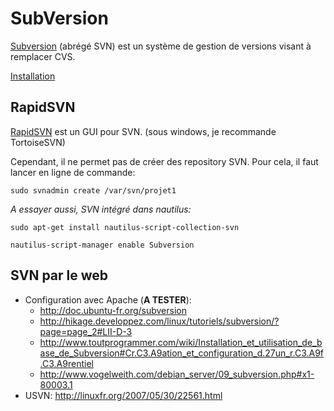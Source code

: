 # SubVersion

[Subversion](http://doc.ubuntu-fr.org/subversion) (abrégé SVN) est un système de gestion de versions visant à remplacer CVS.

[Installation](apt://subversion)

## RapidSVN

[RapidSVN](apt://rapidsvn) est un GUI pour SVN. (sous windows, je recommande TortoiseSVN)

Cependant, il ne permet pas de créer des repository SVN. Pour cela, il faut lancer en ligne de commande:

    sudo svnadmin create /var/svn/projet1

*A essayer aussi, SVN intégré dans nautilus:*

`sudo apt-get install nautilus-script-collection-svn`

`nautilus-script-manager enable Subversion`

## SVN par le web

- Configuration avec Apache (**A TESTER**):
  - <http://doc.ubuntu-fr.org/subversion>
  - <http://hikage.developpez.com/linux/tutoriels/subversion/?page=page_2#LII-D-3>
  - <http://www.toutprogrammer.com/wiki/Installation_et_utilisation_de_base_de_Subversion#Cr.C3.A9ation_et_configuration_d.27un_r.C3.A9f.C3.A9rentiel>
  - <http://www.vogelweith.com/debian_server/09_subversion.php#x1-80003.1>
- USVN: <http://linuxfr.org/2007/05/30/22561.html>
